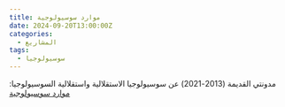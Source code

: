 ```yaml
---
title: موارد سوسيولوجية
date: 2024-09-20T13:00:00Z
categories:
  - المشاريع
tags:
  - سوسيولوجيا
---
```


مدونتي القديمة (2013-2021) عن سوسيولوجيا الاستقلالية واستقلالية السوسيولوجيا: [موارد سوسيولوجية](https://%D9%85%D9%88%D8%A7%D8%B1%D8%AF-%D8%B3%D9%88%D8%B3%D9%8A%D9%88%D9%84%D9%88%D8%AC%D9%8A%D8%A9.%D8%B4%D8%A8%D9%83%D8%A9)
